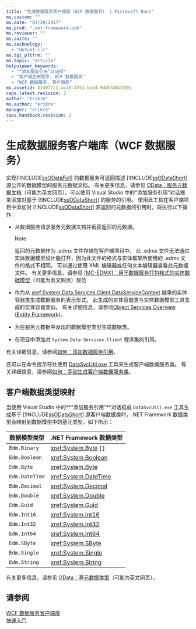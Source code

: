 ```yaml
---
title: "生成数据服务客户端库（WCF 数据服务） | Microsoft Docs"
ms.custom: ""
ms.date: "03/30/2017"
ms.prod: ".net-framework-oob"
ms.reviewer: ""
ms.suite: ""
ms.technology: 
  - "dotnet-clr"
ms.tgt_pltfrm: ""
ms.topic: "article"
helpviewer_keywords: 
  - "“添加服务引用”对话框"
  - "客户端应用程序, WCF 数据服务"
  - "WCF 数据服务, 客户端库"
ms.assetid: 314077c1-ac10-47e1-bed4-940b5462359d
caps.latest.revision: 2
author: "Erikre"
ms.author: "erikre"
manager: "erikre"
caps.handback.revision: 2
---
```

# 生成数据服务客户端库（WCF 数据服务）
实现[!INCLUDE[ssODataFull](../../../../includes/ssodatafull-md.md)] 的数据服务可返回描述 [!INCLUDE[ssODataShort](../../../../includes/ssodatashort-md.md)] 源公开的数据模型的服务元数据文档。  有关更多信息，请参见 [OData：服务元数据文档](http://go.microsoft.com/fwlink/?LinkId=186070)（可能为英文网页）。可以使用 Visual Studio 中的“添加服务引用”对话框来添加对基于 [!INCLUDE[ssODataShort](../../../../includes/ssodatashort-md.md)] 的服务的引用。  使用此工具在客户端项目中添加对 [!INCLUDE[ssODataShort](../../../../includes/ssodatashort-md.md)] 源返回的元数据的引用时，将执行以下操作：  
  
-   从数据服务请求服务元数据文档并截获返回的元数据。  
  
    > [!NOTE]
    >  返回的元数据作为 .edmx 文件存储在客户端项目中。  此 .edmx 文件无法通过实体数据模型设计器打开，因为此文件的格式与实体框架所使用的 .edmx 文件的格式不相同。  可以通过使用 XML 编辑器或任何文本编辑器查看此元数据文件。  有关更多信息，请参见 [\[MC\-EDMX\]：用于数据服务打包格式的实体数据模型](http://go.microsoft.com/fwlink/?LinkID=178833)（可能为英文网页）规范  
  
-   作为从 <xref:System.Data.Services.Client.DataServiceContext> 继承的实体容器类生成数据服务的表示形式。  此生成的实体容器类与实体数据模型工具生成的实体容器类似。  有关详细信息，请参阅[Object Services Overview \(Entity Framework\)](http://msdn.microsoft.com/zh-cn/43014cf9-c9cb-4538-bfbb-197820b60038)。  
  
-   为在服务元数据中发现的数据模型类型生成数据类。  
  
-   在项目中添加对 `System.Data.Services.Client` 程序集的引用。  
  
 有关详细信息，请参阅[如何：添加数据服务引用](../../../../docs/framework/data/wcf/how-to-add-a-data-service-reference-wcf-data-services.md)。  
  
 还可以在命令提示符处使用 [DataSvcUtil.exe](../../../../docs/framework/data/wcf/wcf-data-service-client-utility-datasvcutil-exe.md) 工具来生成客户端数据服务类。  有关详细信息，请参阅[如何：手动生成客户端数据服务类](../../../../docs/framework/data/wcf/how-to-manually-generate-client-data-service-classes-wcf-data-services.md)。  
  
## 客户端数据类型映射  
 当使用 Visual Studio 中的**“添加服务引用”**对话框或 `DataSvcUtil.exe` 工具生成基于 [!INCLUDE[ssODataShort](../../../../includes/ssodatashort-md.md)] 源客户端数据类时，.NET Framework 数据类型会映射到数据模型中的基元类型，如下所示：  
  
|数据模型类型|.NET Framework 数据类型|  
|------------|-------------------------|  
|`Edm.Binary`|<xref:System.Byte> `[]`|  
|`Edm.Boolean`|<xref:System.Boolean>|  
|`Edm.Byte`|<xref:System.Byte>|  
|`Edm.DateTime`|<xref:System.DateTime>|  
|`Edm.Decimal`|<xref:System.Decimal>|  
|`Edm.Double`|<xref:System.Double>|  
|`Edm.Guid`|<xref:System.Guid>|  
|`Edm.Int16`|<xref:System.Int16>|  
|`Edm.Int32`|<xref:System.Int32>|  
|`Edm.Int64`|<xref:System.Int64>|  
|`Edm.SByte`|<xref:System.SByte>|  
|`Edm.Single`|<xref:System.Single>|  
|`Edm.String`|<xref:System.String>|  
  
 有关更多信息，请参见 [OData：基元数据类型](http://go.microsoft.com/fwlink/?LinkId=186072)（可能为英文网页）。  
  
## 请参阅  
 [WCF 数据服务客户端库](../../../../docs/framework/data/wcf/wcf-data-services-client-library.md)   
 [快速入门](../../../../docs/framework/data/wcf/quickstart-wcf-data-services.md)
